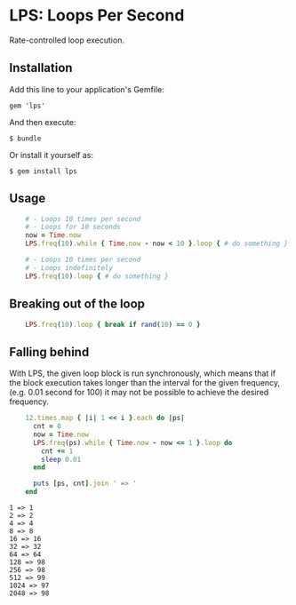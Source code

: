 LPS: Loops Per Second
=====================

Rate-controlled loop execution.

Installation
------------

Add this line to your application's Gemfile:

    gem 'lps'

And then execute:

    $ bundle

Or install it yourself as:

    $ gem install lps

Usage
-----

```ruby
    # - Loops 10 times per second
    # - Loops for 10 seconds
    now = Time.now
    LPS.freq(10).while { Time.now - now < 10 }.loop { # do something }

    # - Loops 10 times per second
    # - Loops indefinitely
    LPS.freq(10).loop { # do something }
```

Breaking out of the loop
------------------------

```ruby
    LPS.freq(10).loop { break if rand(10) == 0 }
```

Falling behind
--------------

With LPS, the given loop block is run synchronously,
which means that if the block execution takes longer than the interval for the given frequency,
(e.g. 0.01 second for 100)
it may not be possible to achieve the desired frequency.

```ruby
    12.times.map { |i| 1 << i }.each do |ps|
      cnt = 0
      now = Time.now
      LPS.freq(ps).while { Time.now - now <= 1 }.loop do
        cnt += 1
        sleep 0.01
      end

      puts [ps, cnt].join ' => '
    end
```

```
1 => 1
2 => 2
4 => 4
8 => 8
16 => 16
32 => 32
64 => 64
128 => 98
256 => 98
512 => 99
1024 => 97
2048 => 98
```
